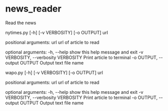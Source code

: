 # news_reader
Read the news


nytimes.py [-h] [-v VERBOSITY] [-o OUTPUT] url

positional arguments:
  url                   url of article to read

optional arguments:
  -h, --help            show this help message and exit
  -v VERBOSITY, --verbosity VERBOSITY
                        Print article to terminal
  -o OUTPUT, --output OUTPUT
                        Output text file name



wapo.py [-h] [-v VERBOSITY] [-o OUTPUT] url

positional arguments:
  url                   url of article to read

optional arguments:
  -h, --help            show this help message and exit
  -v VERBOSITY, --verbosity VERBOSITY
                        Print article to terminal
  -o OUTPUT, --output OUTPUT
                        Output text file name